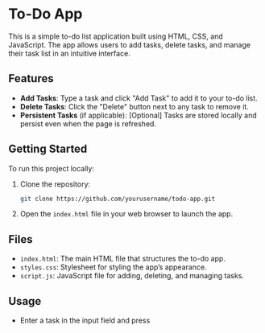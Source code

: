 # To-Do App

This is a simple to-do list application built using HTML, CSS, and JavaScript. The app allows users to add tasks, delete tasks, and manage their task list in an intuitive interface.

## Features

- **Add Tasks**: Type a task and click "Add Task" to add it to your to-do list.
- **Delete Tasks**: Click the "Delete" button next to any task to remove it.
- **Persistent Tasks** (if applicable): [Optional] Tasks are stored locally and persist even when the page is refreshed.

## Getting Started

To run this project locally:

1. Clone the repository:
    ```bash
    git clone https://github.com/yourusername/todo-app.git
    ```
2. Open the `index.html` file in your web browser to launch the app.

## Files

- `index.html`: The main HTML file that structures the to-do app.
- `styles.css`: Stylesheet for styling the app’s appearance.
- `script.js`: JavaScript file for adding, deleting, and managing tasks.

## Usage

- Enter a task in the input field and press
